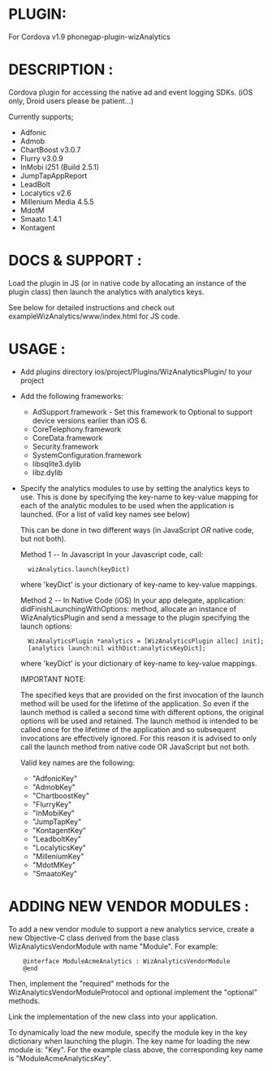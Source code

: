 # PLUGIN: 
For Cordova v1.9
phonegap-plugin-wizAnalytics


# DESCRIPTION :

Cordova plugin for accessing the native ad and event logging SDKs. 
(iOS only, Droid users please be patient...)

Currently supports;
- Adfonic
- Admob
- ChartBoost v3.0.7
- Flurry v3.0.9
- InMobi i251 (Build 2.5.1)
- JumpTapAppReport
- LeadBolt
- Localytics v2.6
- Millenium Media 4.5.5
- MdotM
- Smaato 1.4.1
- Kontagent



# DOCS & SUPPORT :

Load the plugin in JS (or in native code by allocating an instance of the plugin
class) then launch the analytics with analytics keys.

See below for detailed instructions and check out exampleWizAnalytics/www/index.html for JS code.

# USAGE :

- Add plugins directory ios/project/Plugins/WizAnalyticsPlugin/ to your project
- Add the following frameworks:
	- AdSupport.framework - Set this framework to Optional to support device versions earlier than iOS 6.
	- CoreTelephony.framework
	- CoreData.framework
	- Security.framework
	- SystemConfiguration.framework
	- libsqlite3.dylib
	- libz.dylib

- Specify the analytics modules to use by setting the analytics keys to use.
  This is done by specifying the key-name to key-value mapping for each of the
  analytic modules to be used when the application is launched. (For a list of
  valid key names see below)

  This can be done in two different ways (in JavaScript *OR* native code, but
  not both).

  Method 1 -- In Javascript
	In your Javascript code, call:

		wizAnalytics.launch(keyDict)

	where 'keyDict' is your dictionary of key-name to key-value mappings.

  Method 2 -- In Native Code (iOS)
	In your app delegate, application: didFinishLaunchingWithOptions: method,
	allocate an instance of WizAnalyticsPlugin and send a message to the plugin
	specifying the launch options:

		WizAnalyticsPlugin *analytics = [WizAnalyticsPlugin alloc] init];
		[analytics launch:nil withDict:analyticsKeyDict];

	where 'keyDict' is your dictionary of key-name to key-value mappings.

  IMPORTANT NOTE:

	The specified keys that are provided on the first invocation of the launch
	method will be used for the lifetime of the application.  So even if the
	launch method is called a second time with different options, the original
	options will be used and retained.  The launch method is intended to be
	called once for the lifetime of the application and so subsequent
	invocations are effectively ignored.  For this reason it is advised to only
	call the launch method from native code OR JavaScript but not both.

  Valid key names are the following:
	- "AdfonicKey"
	- "AdmobKey"
	- "ChartboostKey"
	- "FlurryKey"
	- "InMobiKey"
	- "JumpTapKey"
	- "KontagentKey"
	- "LeadboltKey"
	- "LocalyticsKey"
	- "MilleniumKey"
	- "MdotMKey"
	- "SmaatoKey"

# ADDING NEW VENDOR MODULES :

To add a new vendor module to support a new analytics service, create a new
Objective-C class derived from the base class WizAnalyticsVendorModule with
name "Module<XXX>".  For example:

		@interface ModuleAcmeAnalytics : WizAnalyticsVendorModule
		@end

Then, implement the "required" methods for the WizAnalyticsVendorModuleProtocol
and optional implement the "optional" methods.

Link the implementation of the new class into your application.

To dynamically load the new module, specify the module key in the key dictionary
when launching the plugin.  The key name for loading the new module is:
"<class-name>Key".  For the example class above, the corresponding key name
is "ModuleAcmeAnalyticsKey".  
